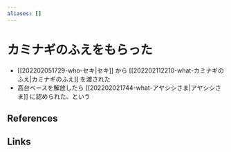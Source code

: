 ```yaml
---
aliases: []
---
```

# カミナギのふえをもらった

- [[202202051729-who-セキ|セキ]] から [[202202112210-what-カミナギのふえ|カミナギのふえ]] を渡された
- 高台ベースを解放したら [[202202021744-what-アヤシシさま|アヤシシさま]] に認められた、という

## References



## Links


